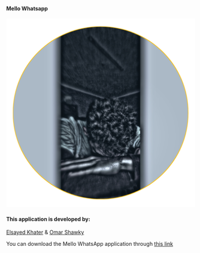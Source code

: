 #### Mello Whatsapp
[![Mello Whatsapp](.github/Mello.png?raw=true)](https://www.mellowhatsapp.com)

#### This application is developed by:

[Elsayed Khater](https://wa.me/+201096210602) & [Omar Shawky](https://wa.me/+201065067453)


You can download the Mello WhatsApp application through
[this link](https://wa.me/+201065067453)
